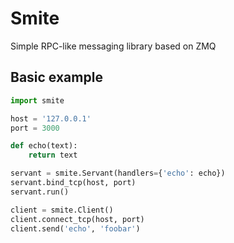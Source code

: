 Smite
=====

Simple RPC-like messaging library based on ZMQ

Basic example
-------------

```python
import smite

host = '127.0.0.1'
port = 3000

def echo(text):
    return text

servant = smite.Servant(handlers={'echo': echo})
servant.bind_tcp(host, port)
servant.run()

client = smite.Client()
client.connect_tcp(host, port)
client.send('echo', 'foobar')

```
